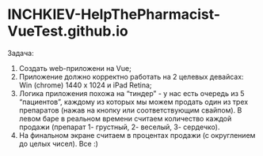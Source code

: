 # INCHKIEV-HelpThePharmacist-VueTest.github.io
 Задача:  
 1) Создать web-приложени на Vue; 
 2) Приложение должно корректно работать на 2 целевых девайсах: Win (chrome) 1440 x 1024 и iPad Retina; 
 3) Логика приложения похожа на “тиндер” - у нас есть очередь из 5 “пациентов”, каждому из которых мы можем продать один из трех препаратов (нажав на кнопку или соответствующим свайпом). В левом баре в реальном времени считаем количество каждой продажи (препарат 1- грустный, 2- веселый, 3- сердечко). 
 4) На финальном экране считаем в процентах продажи (с округлением до целых чисел). 
 Все :)
